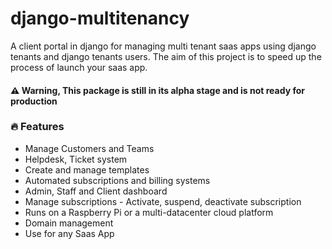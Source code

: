 # django-multitenancy
A client portal in django  for managing multi tenant saas apps using django tenants and django tenants users.
The aim of this project is to speed up the process of launch your saas app.

#### :warning: Warning, This package is still in its alpha stage and is not ready for production



### 🔥 Features

-   Manage Customers and Teams
-   Helpdesk, Ticket system
-   Create and manage templates
-   Automated subscriptions and billing systems
-   Admin, Staff and Client dashboard
-   Manage subscriptions - Activate, suspend, deactivate subscription
-   Runs on a Raspberry Pi or a multi-datacenter cloud platform
-   Domain management 
-   Use for any Saas App

